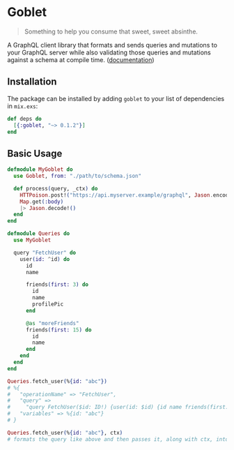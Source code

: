 # Goblet

> Something to help you consume that sweet, sweet absinthe.

A GraphQL client library that formats and sends queries and mutations to your GraphQL server while also validating those queries and mutations against a schema at compile time. ([documentation](https://hexdocs.pm/goblet))

## Installation

The package can be installed by adding `goblet` to your list of dependencies in `mix.exs`:

```elixir
def deps do
  [{:goblet, "~> 0.1.2"}]
end
```

## Basic Usage

```elixir
defmodule MyGoblet do
  use Goblet, from: "./path/to/schema.json"

  def process(query, _ctx) do
    HTTPoison.post!("https://api.myserver.example/graphql", Jason.encode!(%{body: query}))
    Map.get(:body)
    |> Jason.decode!()
  end
end

defmodule Queries do
  use MyGoblet

  query "FetchUser" do
    user(id: ^id) do
      id
      name

      friends(first: 3) do
        id
        name
        profilePic
      end

      @as "moreFriends"
      friends(first: 15) do
        id
        name
      end
    end
  end
end

Queries.fetch_user(%{id: "abc"})
# %{
#   "operationName" => "FetchUser",
#   "query" =>
#     "query FetchUser($id: ID!) {user(id: $id) {id name friends(first: 3){id name profilePic} moreFriends:friends(first:15){id name}}}",
#   "variables" => %{id: "abc"}
# }

Queries.fetch_user(%{id: "abc"}, ctx)
# formats the query like above and then passes it, along with ctx, into your process function
```
